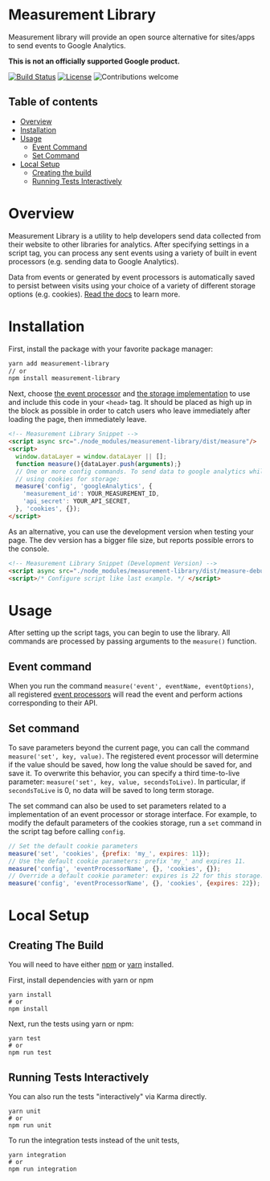 # Measurement Library

Measurement library will provide an open source alternative for sites/apps to send events to Google Analytics.

**This is not an officially supported Google product.**


[![Build Status](https://travis-ci.org/googleinterns/measurement-library.svg?branch=master)](https://travis-ci.org/github/googleinterns/measurement-library/branches)
[![License](https://img.shields.io/badge/License-Apache%202.0-blue.svg)](https://opensource.org/licenses/Apache-2.0)
![Contributions welcome](https://img.shields.io/badge/contributions-welcome-orange.svg)

## Table of contents
- [Overview](#overview)
- [Installation](#installation)
- [Usage](#usage)
    - [Event Command](#event-command)
    - [Set Command](#set-command)
- [Local Setup](#local-setup)
    - [Creating the build](#creating-the-build)
    - [Running Tests Interactively](#running-tests-interactively)

# Overview
Measurement Library is a utility to help developers send data collected from their website to
other libraries for analytics. After specifying settings in a script tag, you can process any
sent events using a variety of built in event processors (e.g. sending data to Google Analytics).

Data from events or generated by event processors is automatically saved to persist between visits using your choice of
a variety of different storage options (e.g. cookies). [Read the docs](https://googleinterns.github.io/measurement-library/#) to learn more.

# Installation
First, install the package with your favorite package manager:
```bash
yarn add measurement-library
// or
npm install measurement-library
```

Next, choose [the event processor](https://googleinterns.github.io/measurement-library/#EventProcessors) and 
[the storage implementation]((https://googleinterns.github.io/measurement-library/#StorageInterfaces))
to use and include this code in your `<head>` tag. It should be placed as high up in the block as possible
in order to catch users who leave immediately after loading the page, then immediately leave.
```html
<!-- Measurement Library Snippet -->
<script async src="./node_modules/measurement-library/dist/measure"/>
<script>
  window.dataLayer = window.dataLayer || [];
  function measure(){dataLayer.push(arguments);}
  // One or more config commands. To send data to google analytics while
  // using cookies for storage:
  measure('config', 'googleAnalytics', {
    'measurement_id': YOUR_MEASUREMENT_ID,
    'api_secret': YOUR_API_SECRET,
  }, 'cookies', {});
</script>
```

As an alternative, you can use the development version when testing your page. The dev version has a bigger file size,
but reports possible errors to the console.
```html
<!-- Measurement Library Snippet (Development Version) -->
<script async src="./node_modules/measurement-library/dist/measure-debug"/>
<script>/* Configure script like last example. */ </script>
```

# Usage
After setting up the script tags, you can begin to use the library. All commands
are processed by passing arguments to the  `measure()` function. 

## Event command
When you run the command `measure('event', eventName, eventOptions)`, all registered
[event processors](https://googleinterns.github.io/measurement-library/#EventProcessors) will read the event and perform actions corresponding
to their API.

## Set command
To save parameters beyond the current page, you can call the command `measure('set', key, value)`.
The registered event processor will determine if the value should be saved, how long the value should
be saved for, and save it. To overwrite this behavior, you can specify a third time-to-live parameter:
`measure('set', key, value, secondsToLive)`. In particular, if `secondsToLive` is 0, no data will be saved
to long term storage.

The set command can also be used to set parameters related to a implementation of
an event processor or storage interface. For example, to modify the default parameters
of the cookies storage, run a `set` command in the script tag before calling
`config`. 

```js
// Set the default cookie parameters
measure('set', 'cookies', {prefix: 'my_', expires: 11});
// Use the default cookie parameters: prefix 'my_' and expires 11.
measure('config', 'eventProcessorName', {}, 'cookies', {});
// Override a default cookie parameter: expires is 22 for this storage.
measure('config', 'eventProcessorName', {}, 'cookies', {expires: 22});
```
# Local Setup
## Creating The Build
You will need to have either [npm](https://docs.npmjs.com/downloading-and-installing-node-js-and-npm)
or [yarn](https://classic.yarnpkg.com/en/docs/install/#debian-stable) installed.

First, install dependencies with yarn or npm
```shell script
yarn install
# or
npm install
```

Next, run the tests using yarn or npm:

```shell script
yarn test
# or
npm run test
```

## Running Tests Interactively
You can also run the tests "interactively" via Karma directly.

```shell script
yarn unit
# or
npm run unit
```

To run the integration tests instead of the unit tests,

```shell script
yarn integration
# or
npm run integration
```

